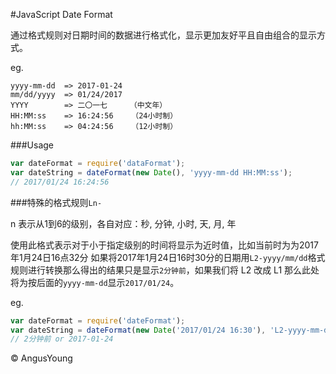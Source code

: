 #JavaScript Date Format

通过格式规则对日期时间的数据进行格式化，显示更加友好平且自由组合的显示方式。

eg.

	yyyy-mm-dd  => 2017-01-24
	mm/dd/yyyy  => 01/24/2017
	YYYY        => 二〇一七     （中文年）
	HH:MM:ss    => 16:24:56    （24小时制）
	hh:MM:ss    => 04:24:56    （12小时制）
	
###Usage

```js
var dateFormat = require('dataFormat');
var dateString = dateFormat(new Date(), 'yyyy-mm-dd HH:MM:ss');
// 2017/01/24 16:24:56
```
###特殊的格式规则`Ln-`

n 表示从1到6的级别，各自对应：秒, 分钟, 小时, 天, 月, 年

使用此格式表示对于小于指定级别的时间将显示为近时值，比如当前时为为2017年1月24日16点32分
如果将2017年1月24日16时30分的日期用`L2-yyyy/mm/dd`格式规则进行转换那么得出的结果只是显示`2分钟前`，如果我们将 L2 改成 L1 那么此处将为按后面的`yyyy-mm-dd`显示`2017/01/24`。

eg.

```js
var dateFormat = require('dateFormat');
var dateString = dateFormat(new Date('2017/01/24 16:30'), 'L2-yyyy-mm-dd');
// 2分钟前 or 2017-01-24
```

&copy; AngusYoung